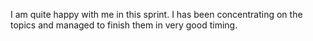 I am quite happy with me in this sprint. I has been concentrating on the topics and managed to finish them in very good timing.